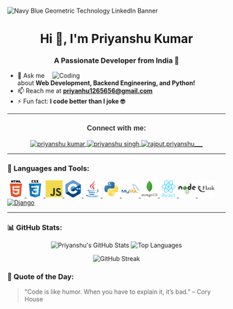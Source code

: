 ![Navy Blue Geometric Technology LinkedIn Banner](https://github.com/user-attachments/assets/1025e167-bfaf-437a-a7bd-30cdc0302160)

<h1 align="center">Hi 👋, I'm Priyanshu Kumar</h1>
<h3 align="center">A Passionate Developer from India 🔭</h3>

<img align="right" alt="Coding" width="400" src="https://user-images.githubusercontent.com/55389276/140866485-8fb1c876-9a8f-4d6a-98dc-08c4981eaf70.gif">

- 💬 Ask me about **Web Development, Backend Engineering, and Python!**  
- 📫 Reach me at **priyanhu1265656@gmail.com**  
- ⚡ Fun fact: **I code better than I joke 🤓**

---

<h3 align="center" style="font-family: Arial, sans-serif; color: #333;">Connect with me:</h3>
<p align="center">
  <a href="https://linkedin.com/in/priyanshu-kumar" target="blank">
    <img align="center" src="https://raw.githubusercontent.com/rahuldkjain/github-profile-readme-generator/master/src/images/icons/Social/linked-in-alt.svg" alt="priyanshu kumar" height="30" width="40" />
  </a>
  <a href="https://fb.com/priyanshu.singh" target="blank">
    <img align="center" src="https://raw.githubusercontent.com/rahuldkjain/github-profile-readme-generator/master/src/images/icons/Social/facebook.svg" alt="priyanshu singh" height="30" width="40" />
  </a>
  <a href="https://instagram.com/rajput.priyanshu___" target="blank">
    <img align="center" src="https://raw.githubusercontent.com/rahuldkjain/github-profile-readme-generator/master/src/images/icons/Social/instagram.svg" alt="rajput.priyanshu___" height="30" width="40" />
  </a>
</p>

---

### 🚀 Languages and Tools:
<p align="left"> 
  <a href="https://www.w3.org/html/" target="_blank" rel="noreferrer"> 
    <img src="https://raw.githubusercontent.com/devicons/devicon/master/icons/html5/html5-original-wordmark.svg" alt="HTML5" width="40" height="40"/> 
  </a> 
  <a href="https://www.w3schools.com/css/" target="_blank" rel="noreferrer"> 
    <img src="https://raw.githubusercontent.com/devicons/devicon/master/icons/css3/css3-original-wordmark.svg" alt="CSS3" width="40" height="40"/> 
  </a> 
  <a href="https://developer.mozilla.org/en-US/docs/Web/JavaScript" target="_blank" rel="noreferrer"> 
    <img src="https://raw.githubusercontent.com/devicons/devicon/master/icons/javascript/javascript-original.svg" alt="JavaScript" width="40" height="40"/> 
  </a> 
  <a href="https://www.cplusplus.com/" target="_blank" rel="noreferrer"> 
    <img src="https://raw.githubusercontent.com/devicons/devicon/master/icons/cplusplus/cplusplus-original.svg" alt="C++" width="40" height="40"/> 
  </a> 
  <a href="https://www.java.com" target="_blank" rel="noreferrer"> 
    <img src="https://raw.githubusercontent.com/devicons/devicon/master/icons/java/java-original.svg" alt="Java" width="40" height="40"/> 
  </a> 
  <a href="https://www.python.org" target="_blank" rel="noreferrer"> 
    <img src="https://raw.githubusercontent.com/devicons/devicon/master/icons/python/python-original.svg" alt="Python" width="40" height="40"/> 
  </a> 
  <a href="https://www.mysql.com/" target="_blank" rel="noreferrer"> 
    <img src="https://raw.githubusercontent.com/devicons/devicon/master/icons/mysql/mysql-original-wordmark.svg" alt="MySQL" width="40" height="40"/> 
  </a> 
  <a href="https://www.mongodb.com/" target="_blank" rel="noreferrer"> 
    <img src="https://raw.githubusercontent.com/devicons/devicon/master/icons/mongodb/mongodb-original-wordmark.svg" alt="MongoDB" width="40" height="40"/> 
  </a> 
  <a href="https://reactjs.org/" target="_blank" rel="noreferrer"> 
    <img src="https://raw.githubusercontent.com/devicons/devicon/master/icons/react/react-original-wordmark.svg" alt="React" width="40" height="40"/> 
  </a>
  <a href="https://nodejs.org" target="_blank" rel="noreferrer"> 
    <img src="https://raw.githubusercontent.com/devicons/devicon/master/icons/nodejs/nodejs-original-wordmark.svg" alt="Node.js" width="40" height="40"/> 
  </a> 
  <a href="https://flask.palletsprojects.com/" target="_blank" rel="noreferrer"> 
    <img src="https://raw.githubusercontent.com/devicons/devicon/master/icons/flask/flask-original-wordmark.svg" alt="Flask" width="40" height="40" style="background-color: white;"/> 
  </a>
  <a href="https://www.djangoproject.com/" target="_blank" rel="noreferrer"> 
    <img src="https://cdn.worldvectorlogo.com/logos/django.svg" alt="Django" width="40" height="40"/> 
  </a> 
</p>

---

### 📊 GitHub Stats:
<p align="center">
  <img src="https://github-readme-stats.vercel.app/api?username=PriYanahsu&show_icons=true&locale=en&theme=radical" alt="Priyanshu's GitHub Stats" />
  <img src="https://github-readme-stats.vercel.app/api/top-langs?username=PriYanahsu&show_icons=true&locale=en&layout=compact&theme=radical" alt="Top Languages" />
</p>

<p align="center">
  <img src="https://github-readme-streak-stats.herokuapp.com/?user=PriYanahsu&theme=radical" alt="GitHub Streak" />
</p>




### 📝 Quote of the Day:
> "Code is like humor. When you have to explain it, it’s bad." – Cory House

